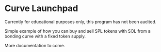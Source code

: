 # Curve Launchpad

Currently for educational purposes only, this program has not been audited.

Simple example of how you can buy and sell SPL tokens with SOL from a bonding curve with a fixed token supply.

More documentation to come.